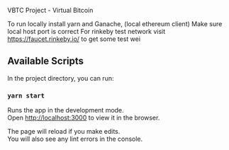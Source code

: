 VBTC Project - Virtual Bitcoin 

To run locally install yarn and Ganache, (local ethereum client)
Make sure local host port is correct
For rinkeby test network visit 
https://faucet.rinkeby.io/
to get some test wei

## Available Scripts

In the project directory, you can run:

### `yarn start`

Runs the app in the development mode.<br />
Open [http://localhost:3000](http://localhost:3000) to view it in the browser.

The page will reload if you make edits.<br />
You will also see any lint errors in the console.
